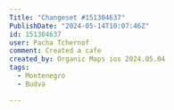 ```yaml
---
Title: "Changeset #151304637"
PublishDate: "2024-05-14T10:07:46Z"
id: 151304637
user: Pacha Tchernof
comment: Created a cafe
created_by: Organic Maps ios 2024.05.04
tags:
  - Montenegro
  - Budva

---
```

